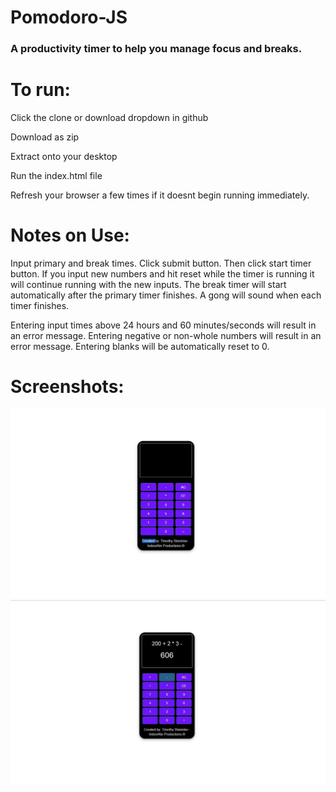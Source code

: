 # Pomodoro-JS

### A productivity timer to help you manage focus and breaks.

# To run:

Click the clone or download dropdown in github

Download as zip

Extract onto your desktop

Run the index.html file

Refresh your browser a few times if it doesnt begin running immediately.

# Notes on Use:

Input primary and break times.  Click submit button.  Then click start timer button.
If you input new numbers and hit reset while the timer is running it will continue running with the new inputs.
The break timer will start automatically after the primary timer finishes.
A gong will sound when each timer finishes.

Entering input times above 24 hours and 60 minutes/seconds will result in an error message.
Entering negative or non-whole numbers will result in an error message.
Entering blanks will be automatically reset to 0.



# Screenshots:
![Alt text](https://github.com/tmstani23/JS-Calculator/blob/Master/calc1.jpg)
![Alt text](https://github.com/tmstani23/JS-Calculator/blob/Master/calc2.jpg)
